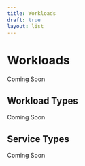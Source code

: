 ```yaml
---
title: Workloads
draft: true
layout: list
---
```


# Workloads

Coming Soon

## Workload Types

Coming Soon

## Service Types

Coming Soon
